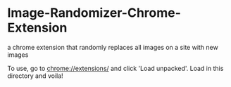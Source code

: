 # Image-Randomizer-Chrome-Extension
a chrome extension that randomly replaces all images on a site with new images

To use, go to [chrome://extensions/](chrome://extensions/) and click 'Load unpacked'. Load in this directory and voila!
